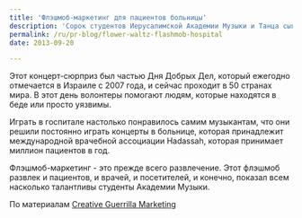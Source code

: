 ```yaml
---
title: 'Флэшмоб-маркетинг для пациентов больницы'
description: 'Сорок студентов Иерусалимской Академии Музыки и Танца сыграли "Вальс Цветов" Чайковского в  больнице Сары Вестман, в Иерусалиме.'
permalink: /ru/pr-blog/flower-waltz-flashmob-hospital
date: 2013-09-20

---
```


Этот концерт-сюрприз был частью Дня Добрых Дел, который ежегодно отмечается  в Израиле с 2007 года, и сейчас проходит в 50 странах мира. В этот день волонтеры помогают людям, которые находятся в беде или просто уязвимы.

Играть в госпитале настолько понравилось самим музыкантам, что они решили постоянно играть концерты в больнице, которая принадлежит международной врачебной ассоциации Hadassah, которая принимает миллион пациентов в год.

Флэшмоб-маркетинг - это прежде всего развлечение. Этот флэшмоб развлек и пациентов, и врачей, и посетителей, и конечно, показал всем насколько талантливы студенты Академии Музыки.

По материалам <a href="https://www.creativeguerrillamarketing.com/guerrilla-marketing/flashmob-orchestra-strikes-wows-hospital-audience/">Creative Guerrilla Marketing</a>

